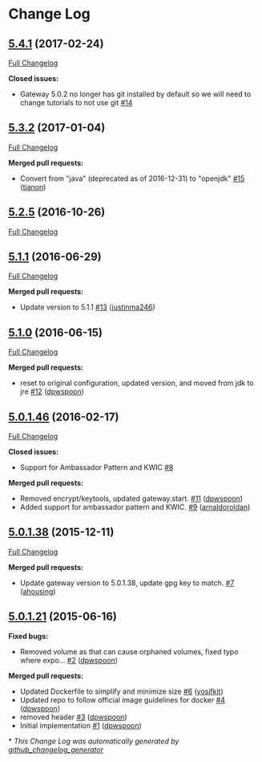 # Change Log

## [5.4.1](https://github.com/kaazing/gateway.docker/tree/5.4.1) (2017-02-24)
[Full Changelog](https://github.com/kaazing/gateway.docker/compare/5.3.2...5.4.1)

**Closed issues:**

- Gateway 5.0.2 no longer has git installed by default so we will need to change tutorials to not use git [\#14](https://github.com/kaazing/gateway.docker/issues/14)

## [5.3.2](https://github.com/kaazing/gateway.docker/tree/5.3.2) (2017-01-04)
[Full Changelog](https://github.com/kaazing/gateway.docker/compare/5.2.5...5.3.2)

**Merged pull requests:**

- Convert from "java" \(deprecated as of 2016-12-31\) to "openjdk" [\#15](https://github.com/kaazing/gateway.docker/pull/15) ([tianon](https://github.com/tianon))

## [5.2.5](https://github.com/kaazing/gateway.docker/tree/5.2.5) (2016-10-26)
[Full Changelog](https://github.com/kaazing/gateway.docker/compare/5.1.1...5.2.5)

## [5.1.1](https://github.com/kaazing/gateway.docker/tree/5.1.1) (2016-06-29)
[Full Changelog](https://github.com/kaazing/gateway.docker/compare/5.1.0...5.1.1)

**Merged pull requests:**

- Update version to 5.1.1 [\#13](https://github.com/kaazing/gateway.docker/pull/13) ([justinma246](https://github.com/justinma246))

## [5.1.0](https://github.com/kaazing/gateway.docker/tree/5.1.0) (2016-06-15)
[Full Changelog](https://github.com/kaazing/gateway.docker/compare/5.0.1.46...5.1.0)

**Merged pull requests:**

- reset to original configuration, updated version, and moved from jdk to jre [\#12](https://github.com/kaazing/gateway.docker/pull/12) ([dpwspoon](https://github.com/dpwspoon))

## [5.0.1.46](https://github.com/kaazing/gateway.docker/tree/5.0.1.46) (2016-02-17)
[Full Changelog](https://github.com/kaazing/gateway.docker/compare/5.0.1.38...5.0.1.46)

**Closed issues:**

- Support for Ambassador Pattern and KWIC [\#8](https://github.com/kaazing/gateway.docker/issues/8)

**Merged pull requests:**

- Removed encrypt/keytools, updated gateway.start. [\#11](https://github.com/kaazing/gateway.docker/pull/11) ([dpwspoon](https://github.com/dpwspoon))
- Added support for ambassador pattern and KWIC. [\#9](https://github.com/kaazing/gateway.docker/pull/9) ([arnaldoroldan](https://github.com/arnaldoroldan))

## [5.0.1.38](https://github.com/kaazing/gateway.docker/tree/5.0.1.38) (2015-12-11)
[Full Changelog](https://github.com/kaazing/gateway.docker/compare/5.0.1.21...5.0.1.38)

**Merged pull requests:**

- Update gateway version to 5.0.1.38, update gpg key to match. [\#7](https://github.com/kaazing/gateway.docker/pull/7) ([ahousing](https://github.com/ahousing))

## [5.0.1.21](https://github.com/kaazing/gateway.docker/tree/5.0.1.21) (2015-06-16)
**Fixed bugs:**

- Removed volume as that can cause orphaned volumes, fixed typo where expo... [\#2](https://github.com/kaazing/gateway.docker/pull/2) ([dpwspoon](https://github.com/dpwspoon))

**Merged pull requests:**

- Updated Dockerfile to simplify and minimize size [\#6](https://github.com/kaazing/gateway.docker/pull/6) ([yosifkit](https://github.com/yosifkit))
- Updated repo to follow official image guidelines for docker [\#4](https://github.com/kaazing/gateway.docker/pull/4) ([dpwspoon](https://github.com/dpwspoon))
- removed header [\#3](https://github.com/kaazing/gateway.docker/pull/3) ([dpwspoon](https://github.com/dpwspoon))
- Initial implementation [\#1](https://github.com/kaazing/gateway.docker/pull/1) ([dpwspoon](https://github.com/dpwspoon))



\* *This Change Log was automatically generated by [github_changelog_generator](https://github.com/skywinder/Github-Changelog-Generator)*